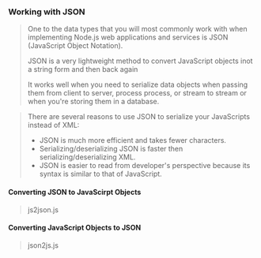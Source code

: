 ### Working with JSON
> One to the data types that you will most commonly work with when implementing Node.js
> web applications and services is JSON (JavaScript Object Notation).
>
> JSON is a very lightweight method to convert JavaScript objects inot a string form and then back again
>
> It works well when you need to serialize data objects when passing them from client to server, process
> process, or stream to stream or when you're storing them in a database.

> There are several reasons to use JSON to serialize your JavaScripts instead of XML:
> - JSON is much more efficient and takes fewer characters.
> - Serializing/deserializing JSON is faster then serializing/deserializing XML.
> - JSON is easier to read from developer's perspective because its syntax is similar to that of JavaScript.

#### Converting JSON to JavaScirpt Objects
> js2json.js

#### Converting JavaScript Objects to JSON
> json2js.js



